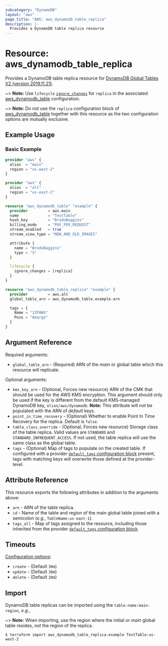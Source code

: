 ```yaml
---
subcategory: "DynamoDB"
layout: "aws"
page_title: "AWS: aws_dynamodb_table_replica"
description: |-
  Provides a DynamoDB table replica resource
---
```


# Resource: aws_dynamodb_table_replica

Provides a DynamoDB table replica resource for [DynamoDB Global Tables V2 (version 2019.11.21)](https://docs.aws.amazon.com/amazondynamodb/latest/developerguide/globaltables.V2.html).

~> **Note:** Use `lifecycle` [`ignore_changes`](https://www.terraform.io/docs/configuration/meta-arguments/lifecycle.html#ignore_changes) for `replica` in the associated [aws_dynamodb_table](/docs/providers/aws/r/dynamodb_table.html) configuration.

~> **Note:** Do not use the `replica` configuration block of [aws_dynamodb_table](/docs/providers/aws/r/dynamodb_table.html) together with this resource as the two configuration options are mutually exclusive.

## Example Usage

### Basic Example

```terraform
provider "aws" {
  alias  = "main"
  region = "us-west-2"
}

provider "aws" {
  alias  = "alt"
  region = "us-east-2"
}

resource "aws_dynamodb_table" "example" {
  provider         = aws.main
  name             = "TestTable"
  hash_key         = "BrodoBaggins"
  billing_mode     = "PAY_PER_REQUEST"
  stream_enabled   = true
  stream_view_type = "NEW_AND_OLD_IMAGES"

  attribute {
    name = "BrodoBaggins"
    type = "S"
  }

  lifecycle {
    ignore_changes = [replica]
  }
}

resource "aws_dynamodb_table_replica" "example" {
  provider         = aws.alt
  global_table_arn = aws_dynamodb_table.example.arn

  tags = {
    Name = "IZPAWS"
    Pozo = "Amargo"
  }
}
```

## Argument Reference

Required arguments:

* `global_table_arn` - (Required) ARN of the _main_ or global table which this resource will replicate.

Optional arguments:

* `kms_key_arn` - (Optional, Forces new resource) ARN of the CMK that should be used for the AWS KMS encryption. This argument should only be used if the key is different from the default KMS-managed DynamoDB key, `alias/aws/dynamodb`. **Note:** This attribute will _not_ be populated with the ARN of _default_ keys.
* `point_in_time_recovery` - (Optional) Whether to enable Point In Time Recovery for the replica. Default is `false`.
* `table_class_override` - (Optional, Forces new resource) Storage class of the table replica. Valid values are `STANDARD` and `STANDARD_INFREQUENT_ACCESS`. If not used, the table replica will use the same class as the global table.
* `tags` - (Optional) Map of tags to populate on the created table. If configured with a provider [`default_tags` configuration block](https://registry.terraform.io/providers/hashicorp/aws/latest/docs#default_tags-configuration-block) present, tags with matching keys will overwrite those defined at the provider-level.

## Attribute Reference

This resource exports the following attributes in addition to the arguments above:

* `arn` - ARN of the table replica.
* `id` - Name of the table and region of the main global table joined with a semicolon (_e.g._, `TableName:us-east-1`).
* `tags_all` - Map of tags assigned to the resource, including those inherited from the provider [`default_tags` configuration block](https://registry.terraform.io/providers/hashicorp/aws/latest/docs#default_tags-configuration-block).

## Timeouts

[Configuration options](https://developer.hashicorp.com/terraform/language/resources/syntax#operation-timeouts):

* `create` - (Default `30m`)
* `update` - (Default `30m`)
* `delete` - (Default `20m`)

## Import

DynamoDB table replicas can be imported using the `table-name:main-region`, _e.g._,

~> **Note:** When importing, use the region where the initial or _main_ global table resides, _not_ the region of the replica.

```
$ terraform import aws_dynamodb_table_replica.example TestTable:us-west-2
```
